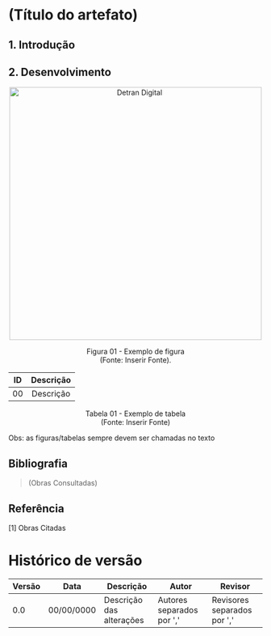# (Título do artefato)

## 1. Introdução

## 2. Desenvolvimento

<div align="center">
    <img src="https://play-lh.googleusercontent.com/vMvSDR4GitBq9nh7692Y9YSL1k-KrnwSIKC02_oHbj1Ln_Vw3bDDWzZszrqH3MqsnSs" alt="Detran Digital" width="500"> 
</div>

<p align="center">
Figura 01 - Exemplo de figura<br>
(Fonte: Inserir Fonte).
</p>

| ID | Descrição |
|:--:|:---------:|
| 00 | Descrição |

<p align="center">
Tabela 01 - Exemplo de tabela<br>
(Fonte: Inserir Fonte)
</p>

Obs: as figuras/tabelas sempre devem ser chamadas no texto

## Bibliografia
> (Obras Consultadas)

## Referência
[1] Obras Citadas

# Histórico de versão

| Versão | Data       | Descrição            | Autor              | Revisor             |
| ------ | ---------- | -------------------- | ------------------ | ------------------- |
| 0.0    | 00/00/0000 | Descrição das alterações | Autores separados por ',' | Revisores separados por ',' |